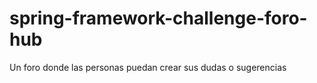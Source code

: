 # spring-framework-challenge-foro-hub
Un foro donde las personas puedan crear sus dudas o sugerencias
